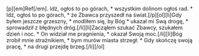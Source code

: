 [p][em]Ref[/em]. Idź, ogłoś to po górach, * wszystkim dolinom ogłoś rad. * Idź, ogłoś to po górach, * że Zbawca przyszedł na świat.[/p][ol][li]Gdy byłem jeszcze grzeszny, * modliłem się, by Bóg * ukazał mi Swą drogę, * sprowadził z błędnych dróg.[/li][li]Zacząłem szukać Zbawcy, szukałem dzień i noc. * On widział me pragnienia, * okazał Swoją moc.[/li][li]Bóg zrobił mnie strażnikiem, * bym murów miasta strzegł. * Gdy skończę swoją pracę, * na drugi przejdę brzeg.[/li][/ol]